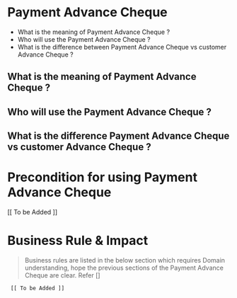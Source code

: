 # Payment Advance Cheque

* What is the meaning of Payment Advance Cheque ?	
* Who will use the Payment Advance Cheque ?	
* What is the difference between Payment Advance Cheque vs customer Advance Cheque ?



## What is the meaning of Payment Advance Cheque ?	


## Who will use the Payment Advance Cheque ?	



## What is the difference Payment Advance Cheque vs customer Advance Cheque ?




# Precondition for using Payment Advance Cheque



   [[ To be Added ]]






# Business Rule & Impact 

> Business rules are listed in the below section which requires Domain understanding, hope the previous sections of the Payment Advance Cheque are clear. Refer [] 



     [[ To be Added ]]











